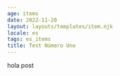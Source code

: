 ```yaml
---
age: items
date: 2022-11-20
layout: layouts/templates/item.njk
locale: es
tags: es_items
title: Test Número Uno
---
```


hola post